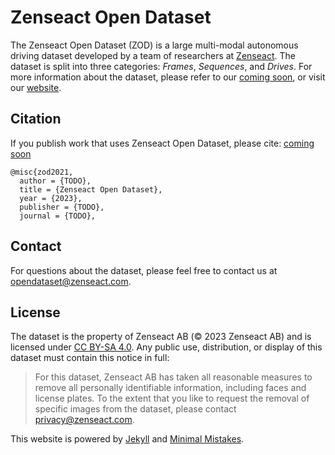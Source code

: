 # Zenseact Open Dataset
The Zenseact Open Dataset (ZOD) is a large multi-modal autonomous driving dataset developed by a team of researchers at [Zenseact](https://zenseact.com/). The dataset is split into three categories: *Frames*, *Sequences*, and *Drives*. For more information about the dataset, please refer to our [coming soon](), or visit our [website](https://zod.zenseact.com).

## Citation
If you publish work that uses Zenseact Open Dataset, please cite: [coming soon]()

```
@misc{zod2021,
  author = {TODO},
  title = {Zenseact Open Dataset},
  year = {2023},
  publisher = {TODO},
  journal = {TODO},
```

## Contact
For questions about the dataset, please feel free to contact us at opendataset@zenseact.com.

## License
The dataset is the property of Zenseact AB (© 2023 Zenseact AB) and is licensed under [CC BY-SA 4.0](https://creativecommons.org/licenses/by-sa/4.0/). Any public use, distribution, or display of this dataset must contain this notice in full:

> For this dataset, Zenseact AB has taken all reasonable measures to remove all personally identifiable information, including faces and license plates. To the extent that you like to request the removal of specific images from the dataset, please contact [privacy@zenseact.com](mailto:privacy@zenseact.com).

This website is powered by [Jekyll](https://jekyllrb.com/) and [Minimal Mistakes](https://mmistakes.github.io/minimal-mistakes/).